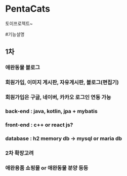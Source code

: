 # PentaCats
토이프로젝트~

#기능설명
## 1차
### 애완동물 블로그
### 회원가입, 이미지 게시판, 자유게시판, 블로그(편집기)
### 회원가입은 구글, 네이버, 카카오 로그인 연동 가능
### back-end : java, kotlin, jpa + mybatis
### front-end : c++ or react js? 
### database : h2 memory db -> mysql or maria db

### 2차 확장고려
### 애완용품 쇼핑몰 or 애완동물 분양 등등
